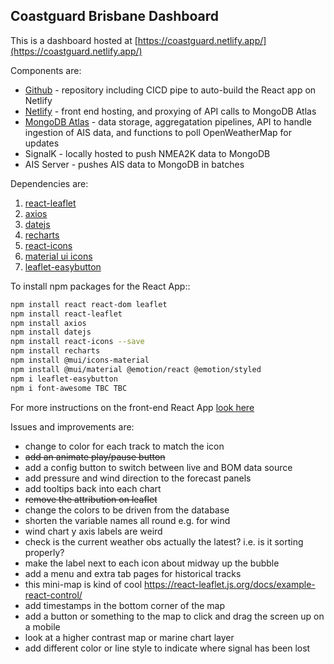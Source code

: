 ## Coastguard Brisbane Dashboard

This is a dashboard hosted at [https://coastguard.netlify.app/](https://coastguard.netlify.app/)

Components are:
- [Github](https://github.com/plainolddave/coastguard) - repository including CICD pipe to auto-build the React app on Netlify
- [Netlify](https://app.netlify.com/sites/coastguard/overview) - front end hosting, and proxying of API calls to MongoDB Atlas
- [MongoDB Atlas](https://cloud.mongodb.com/v2/631ba89895f2d85906fa7fa3#clusters) - data storage, aggregatation pipelines, API to handle ingestion of AIS data, and functions to poll OpenWeatherMap for updates
- SignalK - locally hosted to push NMEA2K data to MongoDB
- AIS Server - pushes AIS data to MongoDB in batches

Dependencies are:

1. [react-leaflet](https://react-leaflet.js.org/docs/start-installation/)
2. [axios](https://www.npmjs.com/package/axios)
3. [datejs](https://www.npmjs.com/package/datejs)
4. [recharts](https://recharts.org/en-US)
5. [react-icons](https://react-icons.github.io/react-icons/)
6. [material ui icons](https://mui.com/material-ui/icons/#icons)
7. [leaflet-easybutton]()

To install npm packages for the React App::
```bash
npm install react react-dom leaflet
npm install react-leaflet
npm install axios
npm install datejs
npm install react-icons --save
npm install recharts
npm install @mui/icons-material
npm install @mui/material @emotion/react @emotion/styled
npm i leaflet-easybutton
npm i font-awesome TBC TBC

```

For more instructions on the front-end React App [look here](Netlify_Instructions.md)  

Issues and improvements are:
- change to color for each track to match the icon
- ~~add an animate play/pause button~~
- add a config button to switch between live and BOM data source
- add pressure and wind direction to the forecast panels
- add tooltips back into each chart
- ~~remove the attribution on leaflet~~
- change the colors to be driven from the database
- shorten the variable names all round e.g. for wind
- wind chart y axis labels are weird
- check is the current weather obs actually the latest? i.e. is it sorting properly?
- make the label next to each icon about midway up the bubble
- add a menu and extra tab pages for historical tracks 
- this mini-map is kind of cool https://react-leaflet.js.org/docs/example-react-control/
- add timestamps in the bottom corner of the map
- add a button or something to the map to click and drag the screen up on a mobile
- look at a higher contrast map or marine chart layer
- add different color or line style to indicate where signal has been lost
